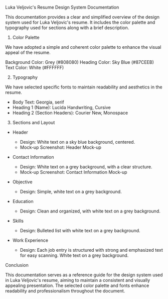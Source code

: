 Luka Veljovic's Resume Design System Documentation

This documentation provides a clear and simplified overview of the design system used for Luka Veljovic's resume. It includes the color palette and typography used for sections along with a brief description.

1. Color Palette

We have adopted a simple and coherent color palette to enhance the visual appeal of the resume.

Background Color: Grey (#808080)
Heading Color: Sky Blue (#87CEEB)
Text Color: White (#FFFFFF)

2. Typography

We have selected specific fonts to maintain readability and aesthetics in the resume.

- Body Text: Georgia, serif
- Heading 1 (Name): Lucida Handwriting, Cursive
- Heading 2 (Section Headers): Courier New, Monospace

3. Sections and Layout

- Header

    - Design: White text on a sky blue background, centered.
    - Mock-up Screenshot: Header Mock-up

- Contact Information

    - Design: White text on a grey background, with a clear structure.
    - Mock-up Screenshot: Contact Information Mock-up

- Objective

    - Design: Simple, white text on a grey background.
    

- Education

    - Design: Clean and organized, with white text on a grey background.
   

- Skills

    - Design: Bulleted list with white text on a grey background.
    

- Work Experience

    - Design: Each job entry is structured with strong and emphasized text for easy scanning. White text on a grey background.
   

Conclusion

This documentation serves as a reference guide for the design system used in Luka Veljovic's resume, aiming to maintain a consistent and visually appealing presentation. The selected color palette and fonts enhance readability and professionalism throughout the document.
